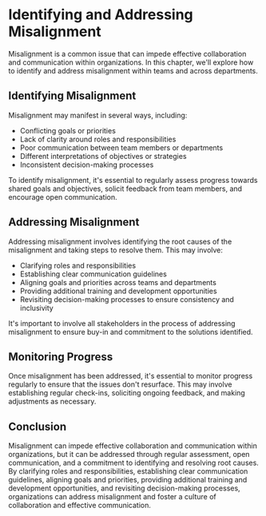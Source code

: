 Identifying and Addressing Misalignment
========================================================================================================

Misalignment is a common issue that can impede effective collaboration and communication within organizations. In this chapter, we'll explore how to identify and address misalignment within teams and across departments.

Identifying Misalignment
------------------------

Misalignment may manifest in several ways, including:

* Conflicting goals or priorities
* Lack of clarity around roles and responsibilities
* Poor communication between team members or departments
* Different interpretations of objectives or strategies
* Inconsistent decision-making processes

To identify misalignment, it's essential to regularly assess progress towards shared goals and objectives, solicit feedback from team members, and encourage open communication.

Addressing Misalignment
-----------------------

Addressing misalignment involves identifying the root causes of the misalignment and taking steps to resolve them. This may involve:

* Clarifying roles and responsibilities
* Establishing clear communication guidelines
* Aligning goals and priorities across teams and departments
* Providing additional training and development opportunities
* Revisiting decision-making processes to ensure consistency and inclusivity

It's important to involve all stakeholders in the process of addressing misalignment to ensure buy-in and commitment to the solutions identified.

Monitoring Progress
-------------------

Once misalignment has been addressed, it's essential to monitor progress regularly to ensure that the issues don't resurface. This may involve establishing regular check-ins, soliciting ongoing feedback, and making adjustments as necessary.

Conclusion
----------

Misalignment can impede effective collaboration and communication within organizations, but it can be addressed through regular assessment, open communication, and a commitment to identifying and resolving root causes. By clarifying roles and responsibilities, establishing clear communication guidelines, aligning goals and priorities, providing additional training and development opportunities, and revisiting decision-making processes, organizations can address misalignment and foster a culture of collaboration and effective communication.
